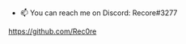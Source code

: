 - 📫 You can reach me on Discord: Recore#3277

<!---
Rec0re/Rec0re is a ✨ special ✨ repository because its `README.md` (this file) appears on your GitHub profile.
You can click the Preview link to take a look at your changes.
--->
https://github.com/Rec0re
